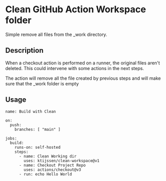 # Clean GitHub Action Workspace folder
Simple remove all files from the _work directory.

## Description
When a checkout action is performed on a runner, the original files aren't deleted.
This could intervene with some actions in the next steps.

The action will remove all the file created by previous steps and will make sure that the _work folder is empty

## Usage
```
name: Build with Clean

on:
  push:
    branches: [ "main" ]

jobs:
  build:
    runs-on: self-hosted
    steps:
      - name: Clean Working dir
        uses: ktijssen/clean-workspace@v1
      - name: Checkout Project Repo
        uses: actions/checkout@v3
      - run: echo Hello World
```
